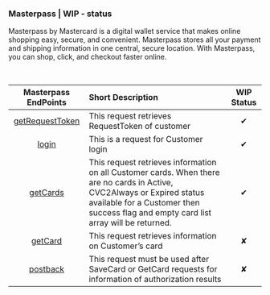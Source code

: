 ### Masterpass | WIP - status

Masterpass by Mastercard is a digital wallet service that makes online shopping easy, secure, and convenient. Masterpass stores all your payment and shipping information in one central, secure location. With Masterpass, you can shop, click, and checkout faster online.


<br>  

| Masterpass EndPoints | Short Description | WIP Status |
|:-------:|:----------- |:------:|
| [getRequestToken](https://wallet.masterpass.ru/mpapiv2/GetRequestToken) | This request retrieves RequestToken of customer | ✔ |
| [login](https://wallet.masterpass.ru/masterpassapi/Login) | This is a request for Customer login | ✔ |
| [getCards](https://wallet.masterpass.ru/masterpassapi/GetCards) | This request retrieves information on all Customer cards. When there are no cards in Active, CVC2Always or Expired status available for a Customer then success flag and empty card list array will be returned. | ✔ |
| [getCard](https://wallet.masterpass.com/) | This request retrieves information on Customer’s card | ✘ |
| [postback](https://wallet.masterpass.ru/mpapiv2/Postback) | This request must be used after SaveCard or GetCard requests for information of authorization results | ✘ |
